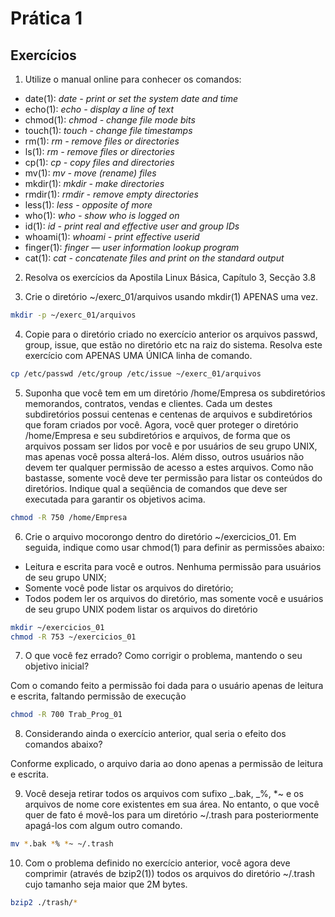 # Prática 1

## Exercícios

1. Utilize o manual online para conhecer os comandos:

- date(1): _date - print or set the system date and time_
- echo(1): _echo - display a line of text_
- chmod(1): _chmod - change file mode bits_
- touch(1): _touch - change file timestamps_
- rm(1): _rm - remove files or directories_
- ls(1): _rm - remove files or directories_
- cp(1): _cp - copy files and directories_
- mv(1): _mv - move (rename) files_
- mkdir(1): _mkdir - make directories_
- rmdir(1): _rmdir - remove empty directories_
- less(1): _less - opposite of more_
- who(1): _who - show who is logged on_
- id(1): _id - print real and effective user and group IDs_
- whoami(1): _whoami - print effective userid_
- finger(1): _finger — user information lookup program_
- cat(1): _cat - concatenate files and print on the standard output_

2. Resolva os exercícios da Apostila Linux Básica, Capítulo 3, Secção 3.8

3. Crie o diretório ~/exerc_01/arquivos usando mkdir(1) APENAS uma vez.

```bash
mkdir -p ~/exerc_01/arquivos
```

4. Copie para o diretório criado no exercício anterior os arquivos passwd, group, issue, que estão no diretório etc na raiz do sistema. Resolva este exercício com APENAS UMA ÚNICA linha de comando.

```bash
cp /etc/passwd /etc/group /etc/issue ~/exerc_01/arquivos
```

5. Suponha que você tem em um diretório /home/Empresa os subdiretórios memorandos, contratos, vendas e clientes. Cada um destes subdiretórios possui centenas e centenas de arquivos e subdiretórios que foram criados por você. Agora, você quer proteger o diretório /home/Empresa e seu subdiretórios e arquivos, de forma que os arquivos possam ser lidos por você e por usuários de seu grupo UNIX, mas apenas você possa alterá-los. Além disso, outros usuários não devem ter qualquer permissão de acesso a estes arquivos. Como não bastasse, somente você deve ter permissão para listar os conteúdos do diretórios. Indique qual a seqüência de comandos que deve ser executada para garantir os objetivos acima.

```bash
chmod -R 750 /home/Empresa
```

6. Crie o arquivo mocorongo dentro do diretório ~/exercicios_01. Em seguida, indique como usar chmod(1) para definir as permissões abaixo:

- Leitura e escrita para você e outros. Nenhuma permissão para usuários de seu grupo UNIX;
- Somente você pode listar os arquivos do diretório;
- Todos podem ler os arquivos do diretório, mas somente você e usuários de seu grupo UNIX podem listar os arquivos do diretório

```bash
mkdir ~/exercicios_01
chmod -R 753 ~/exercicios_01
```

7. O que você fez errado? Como corrigir o problema, mantendo o seu objetivo inicial?

Com o comando feito a permissão foi dada para o usuário apenas de leitura e escrita, faltando permissão de execução

```bash
chmod -R 700 Trab_Prog_01
```

8. Considerando ainda o exercício anterior, qual seria o efeito dos comandos abaixo?

Conforme explicado, o arquivo daria ao dono apenas a permissão de leitura e escrita.

9. Você deseja retirar todos os arquivos com sufixo _.bak, _%, \*~ e os arquivos de nome core existentes em sua área. No entanto, o que você quer de fato é movê-los para um diretório ~/.trash para posteriormente apagá-los com algum outro comando.

```bash
mv *.bak *% *~ ~/.trash
```

10. Com o problema definido no exercício anterior, você agora deve comprimir (através de bzip2(1)) todos os arquivos do diretório ~/.trash cujo tamanho seja maior que 2M bytes.

```bash
bzip2 ./trash/*
```
